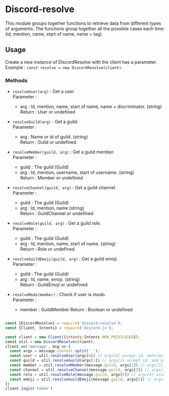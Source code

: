 # Discord-resolve

This module groups together functions to retrieve data from different types of arguments. The functions group together all the possible cases each time (id, mention, name, start of name, name + tag).

## Usage

Create a new instance of DiscordResolve with the client has a parameter. Example : `const resolve = new DiscordResolve(client)`.

### Methods

- `resolveUser(arg)` : Get a user.  
Parameter :  
  - arg : Id, mention, name, start of name, name + discriminator. (string)  
Return : User or undefined  
  
- `resolveGuild(arg)` : Get a guild.  
Parameter :  
  - arg : Name or id of guild. (string)  
Return : Guild or undefined  
  
- `resolveMember(guild, arg)` : Get a guild member.  
Parameter :  
  - guild : The guild (Guild)  
  - arg : Id, mention, username, start of username. (string)  
Return : Member or undefined  
  
- `resolveChannel(guild, arg)` : Get a guild channel.  
Parameter :  
  - guild : The guild (Guild)  
  - arg : Id, mention, name  (string)  
Return : GuildChannel or undefined  
  
- `resolveRole(guild, arg)` : Get a guild role.  
Parameter :  
  - guild : The guild (Guild)  
  - arg : Id, mention, name, start of name. (string)  
Return : Role or undefined  
  
- `resolveGuildEmoji(guild, arg)` : Get a guild emoji.  
Parameter :  
  - guild : The guild (Guild)  
  - arg : Id, name, emoji. (string)  
Return : GuildEmoji or undefined  
  
- `resolveModo(member)` : Check if user is modo.  
Parameter :  
  - member : GuildMember
Return : Boolean or undefined  

```js

const {DiscordResolve} = require('discord-resolve');
const {Client, Intents} = require('discord.js');

const client = new Client({intents:Intents.NON_PRIVILEGED});
const util = new DiscordResolve(client);
client.on('message', msg => {
  const args = message.content.split(' ');
  const user = util.resolveUser(args[0]) // args[0] accept id, mention, name, start of name and username + discriminator.
  const guild = util.resolveGuild(args[1]) // args[1] accept id, and name.
  const member = util.resolveMember(message.guild, args[2]) // args[2] accept id, mention, username, start of username.
  const channel = util.resolveChannel(message.guild, args[3]) // args[3] accept id, mention and name.
  const role = util.resolveRole(message.guild, args[4]) // args[4] accept id, mention, name and start of name.
  const emoji = util.resolveGuildEmoji(message.guild, args[5]) // args[5] accept id, name and emoji.
})
client.login('token')
```

